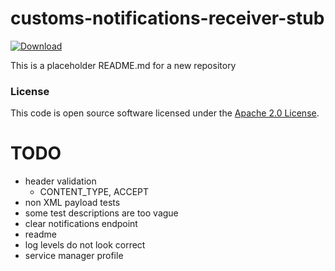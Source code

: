 
# customs-notifications-receiver-stub

 [ ![Download](https://api.bintray.com/packages/hmrc/releases/customs-notifications-receiver-stub/images/download.svg) ](https://bintray.com/hmrc/releases/customs-notifications-receiver-stub/_latestVersion)

This is a placeholder README.md for a new repository

### License

This code is open source software licensed under the [Apache 2.0 License]("http://www.apache.org/licenses/LICENSE-2.0.html").

# TODO

- header validation
  - CONTENT_TYPE, ACCEPT
- non XML payload tests
- some test descriptions are too vague
- clear notifications endpoint
- readme
- log levels do not look correct
- service manager profile

